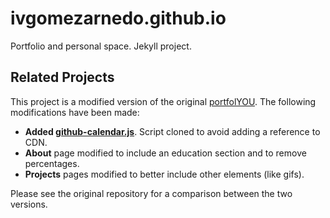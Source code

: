 # ivgomezarnedo.github.io
Portfolio and personal space. Jekyll project.

## Related Projects
This project is a modified version of the original [portfolYOU](https://github.com/YoussefRaafatNasry/portfolYOU). The following modifications have been made:

- **Added [github-calendar.js](https://github.com/Bloggify/github-calendar)**. Script cloned to avoid adding a reference to CDN.
- **About** page modified to include an education section and to remove percentages. 
- **Projects** pages modified to better include other elements (like gifs).

Please see the original repository for a comparison between the two versions.

